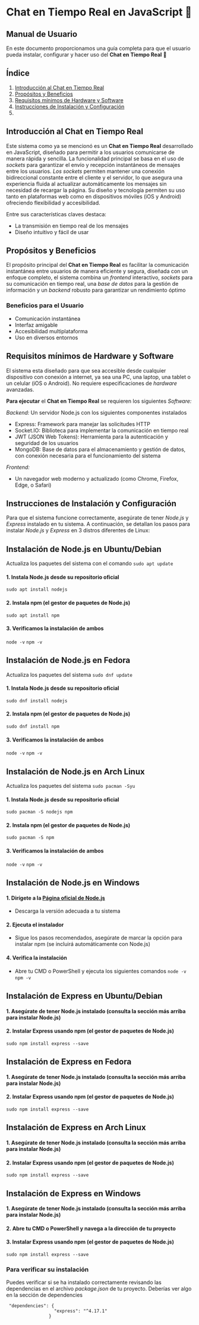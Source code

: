 # Chat en Tiempo Real en JavaScript :speech_balloon:
## Manual de Usuario 
En este documento proporcionamos una guía completa para que el usuario pueda instalar, configurar y hacer uso del **Chat en Tiempo Real** :speech_balloon:

## Índice
1. [Introducción al Chat en Tiempo Real](#introducción-al-chat-en-tiempo-real)
2. [Propósitos y Beneficios](#propósitos-y-beneficios)
3. [Requisitos mínimos de Hardware y Software](#requisitos-mínimos-de-hardware-y-Software)
4. [Instrucciones de Instalación y Configuración](#instrucciones-de-instalación-y-configuración)
5. 

## Introducción al Chat en Tiempo Real
Este sistema como ya se mencionó es un **Chat en Tiempo Real**  desarrollado en JavaScript, diseñado para permitir a los usuarios comunicarse de manera rápida y sencilla. La funcionalidad principal se basa en el uso de *sockets* para garantizar el envío y recepción instantáneos de mensajes entre los usuarios.
*Los sockets* permiten mantener una conexión bidireccional constante entre el cliente y el servidor, lo que asegura una experiencia fluida al actualizar automáticamente los mensajes sin necesidad de recargar la página.
Su diseño y tecnología permiten su uso tanto en plataformas web como en dispositivos móviles (iOS y Android) ofreciendo flexibilidad y accesibilidad.

  Entre sus características claves destaca:
* La transmisión en tiempo real de los mensajes
* Diseño intuitivo y fácil de usar

## Propósitos y Beneficios 
El propósito principal del **Chat en Tiempo Real** es facilitar la comunicación instantánea entre usuarios de manera eficiente y segura, diseñada con un enfoque completo, el sistema combina un *frontend* interactivo, *sockets* para su comunicación en tiempo real, una *base de datos* para la gestión de información y un *backend*  robusto para garantizar un rendimiento óptimo 

### Beneficios para el Usuario
- Comunicación instantánea
- Interfaz amigable
- Accesibilidad multiplataforma
- Uso en diversos entornos

## Requisitos mínimos de Hardware y Software
El sistema esta diseñado para que sea accesible desde cualquier dispositivo con conexión a internet, ya sea una PC, una laptop, una tablet o un celular (iOS o Android). No requiere especificaciones de _hardware_ avanzadas.

**Para ejecutar** el  **Chat en Tiempo Real** se requieren los siguientes _Software:_

_Backend:_ Un servidor Node.js con los siguientes componentes instalados
- Express:  Framework para manejar las solicitudes HTTP
- Socket.IO: Biblioteca para implementar la comunicación en tiempo real
- JWT (JSON Web Tokens): Herramienta para la autenticación y seguridad de los usuarios
- MongoDB: Base de datos para el almacenamiento y gestión de datos, con conexión necesaria para el funcionamiento del sistema

_Frontend:_ 
- Un navegador web moderno y actualizado (como Chrome, Firefox, Edge, o Safari)

## Instrucciones de Instalación y Configuración
Para que el sistema funcione correctamente, asegúrate de tener _Node.js_ y _Express_ instalado en tu sistema. A continuación, se detallan los pasos para instalar _Node.js_ y _Express_ en 3 distros diferentes de Linux:
## Instalación de Node.js en Ubuntu/Debian
Actualiza los paquetes del sistema con el comando 
``sudo apt update``
#### 1. Instala Node.js desde su repositorio oficial
``sudo apt install nodejs`` 
#### 2. Instala npm (el gestor de paquetes de Node.js)
``sudo apt install npm``
#### 3. Verificamos la instalación de ambos
``node -v``
``npm -v``

## Instalación de Node.js en Fedora
Actualiza los paquetes del sistema
``sudo dnf update``
#### 1. Instala Node.js desde su repositorio oficial
``sudo dnf install nodejs`` 
#### 2. Instala npm (el gestor de paquetes de Node.js)
``sudo dnf install npm``
#### 3. Verificamos la instalación de ambos
``node -v``
``npm -v``

## Instalación de Node.js en Arch Linux
Actualiza los paquetes del sistema
``sudo pacman -Syu``
#### 1. Instala Node.js desde su repositorio oficial
``sudo pacman -S nodejs npm`` 
#### 2. Instala npm (el gestor de paquetes de Node.js)
``sudo pacman -S npm``
#### 3. Verificamos la instalación de ambos
``node -v``
``npm -v``

## Instalación de Node.js en Windows
#### 1.  Dirígete a la [Página oficial de Node.js](https://nodejs.org/en "Página oficial de Node.js")
- Descarga la versión adecuada a tu sistema
#### 2. Ejecuta el instalador
- Sigue los pasos recomendados, asegúrate de marcar la opción para instalar npm (se incluirá automáticamente con Node.js)
#### 4. Verifica la instalación
- Abre tu CMD o PowerShell y ejecuta los siguientes comandos
``node -v``
``npm -v``

## Instalación de Express en Ubuntu/Debian
#### 1. Asegúrate de tener Node.js instalado (consulta la sección más arriba para instalar Node.js)
#### 2. Instalar Express usando npm (el gestor de paquetes de Node.js)
``sudo npm install express --save``

## Instalación de Express en Fedora
#### 1. Asegúrate de tener Node.js instalado (consulta la sección más arriba para instalar Node.js)
#### 2. Instalar Express usando npm (el gestor de paquetes de Node.js)
``sudo npm install express --save``

## Instalación de Express en Arch Linux
#### 1. Asegúrate de tener Node.js instalado (consulta la sección más arriba para instalar Node.js)
#### 2. Instalar Express usando npm (el gestor de paquetes de Node.js)
``sudo npm install express --save``

## Instalación de Express en Windows
#### 1. Asegúrate de tener Node.js instalado (consulta la sección más arriba para instalar Node.js)
#### 2. Abre tu CMD o PowerShell y navega a la dirección de tu proyecto
#### 3. Instalar Express usando npm (el gestor de paquetes de Node.js)
``sudo npm install express --save``

### Para verificar su instalación 
Puedes verificar si se ha instalado correctamente revisando las dependencias en el archivo _package.json_ de tu proyecto. Deberías ver algo en la sección de dependencies

     "dependencies": {
                      "express": "^4.17.1"
                    }

